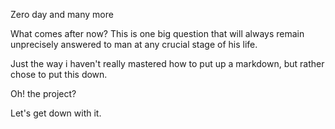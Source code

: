 Zero day and many more

What comes after now? This is one big question that will always remain unprecisely answered to man at any crucial stage of his life.

Just the way i haven't really mastered how to put up a markdown, but rather chose to put this down.

Oh! the project? 

Let's get down with it.
